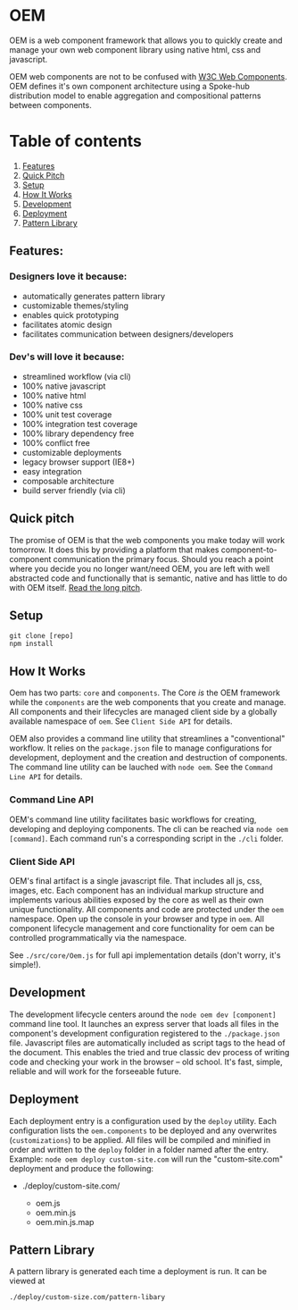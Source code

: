# OEM

OEM is a web component framework that allows you to quickly create and manage your own web component library using native html, css and javascript.

OEM web components are not to be confused with [W3C Web Components](https://www.w3.org/TR/components-intro/). OEM defines it's own component architecture using a Spoke-hub distribution model to enable aggregation and compositional patterns between components.

# Table of contents
1. [Features](#features)
1. [Quick Pitch](#quick-pitch)
1. [Setup](#setup)
1. [How It Works](#how-it-works)
1. [Development](#development)
1. [Deployment](#deployment)
1. [Pattern Library](#pattern-library)

<a name="features"></a>
## Features:
### Designers love it because:
* automatically generates pattern library
* customizable themes/styling
* enables quick prototyping
* facilitates atomic design
* facilitates communication between designers/developers

### Dev's will love it because:
* streamlined workflow (via cli)
* 100% native javascript
* 100% native html
* 100% native css
* 100% unit test coverage
* 100% integration test coverage
* 100% library dependency free
* 100% conflict free
* customizable deployments
* legacy browser support (IE8+)
* easy integration
* composable architecture
* build server friendly (via cli)

<a name="quick-pitch"></a>
## Quick pitch
The promise of OEM is that the web components you make today will work tomorrow. It does this by providing a platform that makes component-to-component communication the primary focus. Should you reach a point where you decide you no longer want/need OEM, you are left with well abstracted code and functionally that is semantic, native and has little to do with OEM itself. [Read the long pitch](docs/justification.md).

<a name="setup"></a>
## Setup

    git clone [repo]
    npm install

<a name="how-it-works"></a>
## How It Works
Oem has two parts: `core` and `components`. The Core *is* the OEM framework while the `components` are the web components that you create and manage. All components and their lifecycles are managed client side by a globally available namespace of `oem`. See `Client Side API` for details. 

OEM also provides a command line utility that streamlines a "conventional" workflow. It relies on the `package.json` file to manage configurations for development, deployment and the creation and destruction of components. The command line utility can be lauched with `node oem`. See the `Command Line API` for details.

### Command Line API
OEM's command line utility facilitates basic workflows for creating, developing and deploying components. The cli can be reached via `node oem [command]`. Each command run's a corresponding script in the `./cli` folder.

### Client Side API
OEM's final artifact is a single javascript file. That includes all js, css, images, etc. Each component has an individual markup structure and implements various abilities exposed by the core as well as their own unique functionality. All components and code are protected under the `oem` namespace. Open up the console in your browser and type in `oem`. All component lifecycle management and core functionality for oem can be controlled programmatically via the namespace.

See `./src/core/Oem.js` for full api implementation details (don't worry, it's simple!).

<a name="development"></a>
## Development
The development lifecycle centers around the `node oem dev [component]` command line tool. It launches an express server that loads all files in the component's development configuration registered to the `./package.json` file. Javascript files are automatically included as script tags to the head of the document. This enables the tried and true classic dev process of writing code and checking your work in the browser – old school. It's fast, simple, reliable and will work for the forseeable future.

<a name="deployment"></a>
## Deployment
Each deployment entry is a configuration used by the `deploy` utility. Each configuration lists the `oem.components` to be deployed and any overwrites (`customizations`) to be applied. All files will be compiled and minified in order and written to the `deploy` folder in a folder named after the entry. Example: `node oem deploy custom-site.com` will run the "custom-site.com" deployment and produce the following:

- ./deploy/custom-site.com/

    - oem.js
    - oem.min.js
    - oem.min.js.map

<a name="pattern-library"></a>
## Pattern Library
A pattern library is generated each time a deployment is run. It can be viewed at 

    ./deploy/custom-size.com/pattern-libary